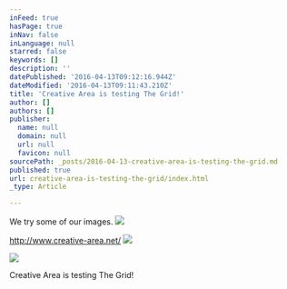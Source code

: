 ```yaml
---
inFeed: true
hasPage: true
inNav: false
inLanguage: null
starred: false
keywords: []
description: ''
datePublished: '2016-04-13T09:12:16.944Z'
dateModified: '2016-04-13T09:11:43.210Z'
title: 'Creative Area is testing The Grid!'
author: []
authors: []
publisher:
  name: null
  domain: null
  url: null
  favicon: null
sourcePath: _posts/2016-04-13-creative-area-is-testing-the-grid.md
published: true
url: creative-area-is-testing-the-grid/index.html
_type: Article

---
```

We try some of our images.
![](https://the-grid-user-content.s3-us-west-2.amazonaws.com/ee6e0227-3750-4932-88bb-d756f3e501d4.png)

http://www.creative-area.net/
![](https://the-grid-user-content.s3-us-west-2.amazonaws.com/ee28b029-b344-4c35-ac4c-c3fd059893b8.png)

  
![](https://the-grid-user-content.s3-us-west-2.amazonaws.com/09174a94-ee0a-431b-8ddc-05109a424616.png)

Creative Area is testing The Grid!